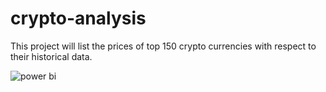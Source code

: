 # crypto-analysis
This project will list the prices of top 150 crypto currencies with respect to their historical data.


![power bi](https://github.com/bassammmm/crypto-analysis/report.png?raw=true)

